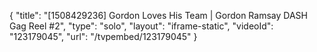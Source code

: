 {
    "title": "[1508429236] Gordon Loves His Team | Gordon Ramsay DASH Gag Reel #2",
    "type": "solo",
    "layout": "iframe-static",
    "videoId": "123179045",
    "url": "\/tvpembed\/123179045"
}
